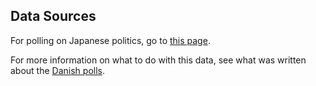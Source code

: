 Data Sources
------------
For polling on Japanese politics, go to [this page][polls].

For more information on what to do with this data, see what was written about the [Danish polls][danish-polling].


[polls]: https://en.wikipedia.org/wiki/47th_Japanese_general_election
[danish-polling]: https://github.com/ndarville/d3-charts/blob/master/_data/denmark/README.md

